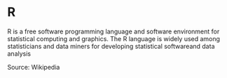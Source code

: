 R
=

R is a free software programming language and software environment for statistical computing and graphics. The R language is widely used among statisticians and data miners for developing statistical softwareand data analysis

Source: Wikipedia

